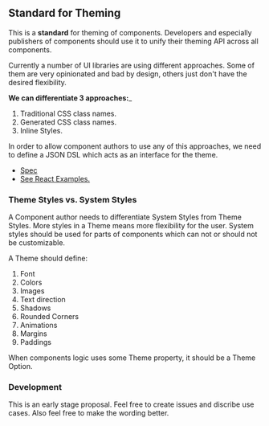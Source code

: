 ## Standard for Theming

This is a __standard__ for theming of components. Developers and especially publishers of components should use it to unify their theming API across all components.

Currently a number of UI libraries are using different approaches. Some of them are very opinionated and bad by design, others just don't have the desired flexibility.

__We can differentiate 3 approaches:___

1. Traditional CSS class names.
1. Generated CSS class names.
1. Inline Styles.

In order to allow component authors to use any of this approaches, we need to define a JSON DSL which acts as an interface for the theme.

- [Spec](./spec.md)
- [See React Examples.](./react-examples)

### Theme Styles vs. System Styles

A Component author needs to differentiate System Styles from Theme Styles. More styles in a Theme means more flexibility for the user. System styles should be used for parts of components which can not or should not be customizable.

A Theme should define:

1. Font
1. Colors
1. Images
1. Text direction
1. Shadows
1. Rounded Corners
1. Animations
1. Margins
1. Paddings

When components logic uses some Theme property, it should be a Theme Option.

### Development

This is an early stage proposal. Feel free to create issues and discribe use cases. Also feel free to make the wording better.


